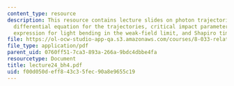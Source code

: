 ```yaml
---
content_type: resource
description: This resource contains lecture slides on photon trajectories, deriving
  differential equation for the trajectories, critical impact parameter, deriving
  expression for light bending in the weak-field limit, and Shapiro time delay.
file: https://ol-ocw-studio-app-qa.s3.amazonaws.com/courses/8-033-relativity-fall-2006/f00d050deff843c35fec90a8e9655c19_lecture24_bh4.pdf
file_type: application/pdf
parent_uid: 0760ff51-7ca3-893a-266a-9bdc4dbbe4fa
resourcetype: Document
title: lecture24_bh4.pdf
uid: f00d050d-eff8-43c3-5fec-90a8e9655c19
---
```

